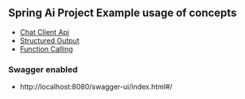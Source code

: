 ## Spring Ai Project Example usage of concepts

 - [Chat Client Api](https://github.com/prakash-aathi/spring-ai/blob/main/spring-ai/spring-ai/src/main/java/com/practice/spring_ai/chatClient/ChatController.java)
 - [Structured Output](https://github.com/prakash-aathi/spring-ai/tree/main/spring-ai/spring-ai/src/main/java/com/practice/spring_ai/structureOutput)
 - [Function Calling](https://github.com/prakash-aathi/spring-ai/tree/main/spring-ai/spring-ai/src/main/java/com/practice/spring_ai/functionCalling) 


### Swagger enabled 

- http://localhost:8080/swagger-ui/index.html#/  
